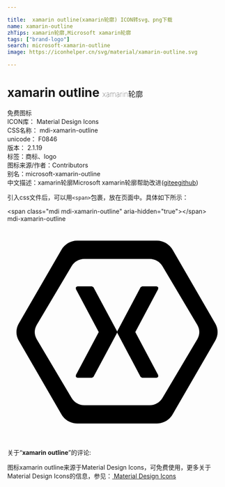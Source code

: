 ```yaml
---

title:  xamarin outline(xamarin轮廓) ICON转svg、png下载
name: xamarin-outline
zhTips: xamarin轮廓,Microsoft xamarin轮廓
tags: ["brand-logo"]
search: microsoft-xamarin-outline
image: https://iconhelper.cn/svg/material/xamarin-outline.svg

---
```


# xamarin outline  <small style="font-size: 60%;font-weight: 100">xamarin轮廓</small>


<div class="detail-page">
<p>
<span><span class="badge-success badge">免费图标</span> </span>
<br/>
<span>
ICON库：
<span class="badge-secondary badge">Material Design Icons</span> 
</span>
<br/>
<span>
CSS名称：
<span class="badge-secondary badge">mdi-xamarin-outline</span> 
</span>
<br/>
<span>
unicode：
<span class="badge-secondary badge">F0846</span> 
<copy-btn content='F0846' btn-title=""></copy-btn>
<copy-btn :content='String.fromCodePoint(parseInt("F0846", 16))' btn-title="复制U"></copy-btn>
</span>
<br/>
<span>
版本：
<span class="badge-secondary badge">2.1.19</span> 
</span><br/><span>标签：<span class="badge-light badge"><router-link to="/tags/brand-logo.html">商标、logo</router-link></span></span>
<br/>
<span>图标来源/作者：<span class="badge-light badge">Contributors</span></span> 
<br/>
<span>别名：<span class="badge-light badge">microsoft-xamarin-outline</span></span><br/><span class="zh-detail">中文描述：<span class="badge-primary badge">xamarin轮廓</span><span class="badge-primary badge">Microsoft xamarin轮廓</span><span class="help-link"><span>帮助改进</span>(<a href="https://gitee.com/liuwave/icon-helper/edit/master/json/material/xamarin-outline.json" target="_blank" rel="noopener noreferrer">gitee</a><a href="https://github.com/liuwave/icon-helper/edit/master/json/material/xamarin-outline.json" target="_blank" rel="noopener noreferrer">github</a></span>)</span><br/>
</p>
</div>
<div class="alert alert-dark">
  <i class="mdi mdi-xamarin-outline mdi-48px"></i>
  <i class="mdi mdi-xamarin-outline mdi-36px"></i>
  <i class="mdi mdi-xamarin-outline mdi-24px"></i>
  <i class="mdi mdi-xamarin-outline mdi-18px"></i>
</div>
<div>
  <p>引入css文件后，可以用<code>&lt;span&gt;</code>包裹，放在页面中。具体如下所示：    
  </p>
  <div class="alert alert-primary" style="font-size: 14px">
    &lt;span class="mdi mdi-xamarin-outline" aria-hidden="true"&gt;&lt;/span&gt;
    <copy-btn content='<span class="mdi mdi-xamarin-outline" aria-hidden="true"></span>'></copy-btn>
  </div>
  <div class="alert alert-secondary">
    <i class="mdi mdi-xamarin-outline"
    style="font-size: 24px"
    aria-hidden="true"></i> mdi-xamarin-outline
    <copy-btn content="mdi-xamarin-outline" btn-title="复制图标名称"></copy-btn>
  </div>
</div>
<div id="svg" class="svg-wrap">
<svg xmlns="http://www.w3.org/2000/svg" viewBox="0 0 24 24"><path d="M12,12L12.03,11.9L14.58,7.1L14.75,7H16.34L16.5,7.1V7.3L14,12L16.5,16.7V16.9L16.34,17H14.75L14.58,16.9L12.03,12.1L12,12V12.1L9.42,16.9L9.25,17H7.66L7.5,16.9V16.7L10,12L7.5,7.3V7.1L7.66,7H9.25L9.42,7.1L12,11.9V12M22.75,11.07C22.91,11.35 23,11.67 23,12C23,12.33 22.91,12.65 22.75,12.93L18.08,21C17.72,21.62 17.06,22 16.35,22H7.65C6.94,22 6.28,21.62 5.92,21L1.25,12.93C1.09,12.65 1,12.33 1,12C1,11.67 1.09,11.35 1.25,11.07L5.92,3C6.28,2.38 6.94,2 7.65,2H16.35C17.06,2 17.72,2.38 18.08,3L22.75,11.07M20.8,11.25L16.97,4.8C16.68,4.3 16.14,4 15.56,4H8.44C7.86,4 7.32,4.3 7.03,4.8L3.2,11.25C3.07,11.5 3,11.74 3,12C3,12.26 3.07,12.5 3.2,12.75L7.03,19.2C7.32,19.7 7.86,20 8.44,20H15.56C16.14,20 16.68,19.7 16.97,19.2L20.8,12.75C20.93,12.5 21,12.26 21,12C21,11.74 20.93,11.5 20.8,11.25Z" /></svg>
</div>
<detail full-name='mdi-xamarin-outline'></detail>
<div class="icon-detail__container">
<p>关于“<b>xamarin outline</b>”的评论:</p>
</div>
<Vssue title="关于“xamarin outline”的评论" />    
<div><p>图标xamarin outline来源于Material Design Icons，可免费使用，更多关于 Material Design Icons的信息，参见：<a target="_blank" href="https://iconhelper.cn/material.html"> Material Design Icons</a>
</p></div>

